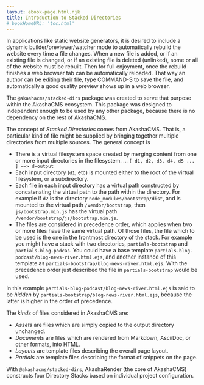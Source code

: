 ```yaml
---
layout: ebook-page.html.njk
title: Introduction to Stacked Directories
# bookHomeURL: 'toc.html'
---
```


In applications like static website generators, it is desired to include a dynamic builder/previewer/watcher mode to automatically rebuild the website every time a file changes.  When a new file is added, or if an existing file is changed, or if an existing file is deleted (unlinked), some or all of the website must be rebuilt.  Then for full enjoyment, once the rebuild finishes a web browser tab can be automatically reloaded.  That way an author can be editing their file, type COMMAND-S to save the file, and automatically a good quality preview shows up in a web browser.

The `@akashacms/stacked-dirs` package was created to serve that purpose within the AkashaCMS ecosystem.  This package was designed to independent enough to be used by any other package, because there is no dependency on the rest of AkashaCMS.

The concept of _Stacked Directories_ comes from AkashaCMS.  That is, a particular kind of file might be supplied by bringing together multiple directories from multiple sources.  The general concept is

* There is a virtual filesystem space created by merging content from one or more input directories in the filesystem.   ... `[ d1, d2, d3, d4, d5 ... ] ==> d-output`
* Each input directory (`d1`, etc) is mounted either to the root of the virtual filesystem, or a subdirectory.
* Each file in each input directory has a virtual path constructed by concatenating the virtual path to the path within the directory.  For example if `d2` is the directory `node_modules/bootstrap/dist`, and is mounted to the virtual path `/vendor/bootstrap`, then `js/bootstrap.min.js` has the virtual path `/vendor/bootstrap/js/bootstrap.min.js`.
* The files are considered in precedence order, which applies when two or more files have the same virtual path.  Of those files, the file which to be used is the one in the frontmost directory of the stack.  For example you might have a stack with two directories, `partials-bootstrap` and `partials-blog-podcas`.  You could have a base template `partials-blog-podcast/blog-news-river.html.ejs`, and another instance of this template as `partials-bootstrap/blog-news-river.html.ejs`.  With the precedence order just described the file in `partials-bootstrap` would be used.

In this example `partials-blog-podcast/blog-news-river.html.ejs` is said to be _hidden_ by `partials-bootstrap/blog-news-river.html.ejs`, because the latter is higher in the order of precedence.

The _kinds_ of files considered in AkashaCMS are:

* _Assets_ are files which are simply copied to the output directory unchanged.
* _Documents_ are files which are rendered from Markdown, AsciiDoc, or other formats, into HTML.
* _Layouts_ are template files describing the overall page layout.
* _Partials_ are template files describing the format of snippets on the page.

With `@akashacms/stacked-dirs`, AkashaRender (the core of AkashaCMS) constructs four Directory Stacks based on individual project configuration.


